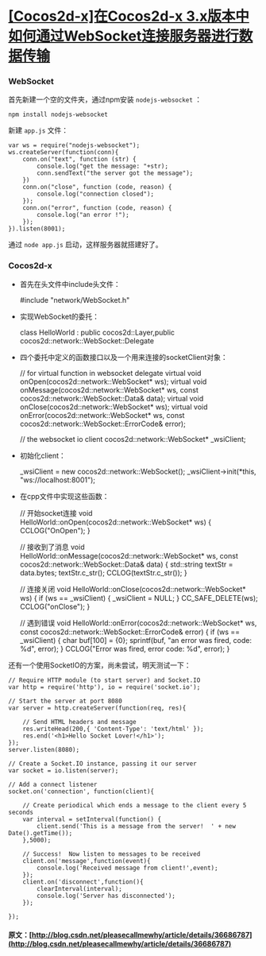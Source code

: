 #  [ [Cocos2d-x]在Cocos2d-x 3.x版本中如何通过WebSocket连接服务器进行数据传输 ](/pleasecallmewhy/article/details/36686787)

### 

###  WebSocket 

首先新建一个空的文件夹，通过npm安装 ` nodejs-websocket ` ： 
    
    
    npm install nodejs-websocket
    

新建 ` app.js ` 文件： 
    
    
    var ws = require("nodejs-websocket");
    ws.createServer(function(conn){
        conn.on("text", function (str) {
            console.log("get the message: "+str);
            conn.sendText("the server got the message");
        })
        conn.on("close", function (code, reason) {
            console.log("connection closed");
        });
        conn.on("error", function (code, reason) {
            console.log("an error !");
        });
    }).listen(8001);
    

通过 ` node app.js ` 启动，这样服务器就搭建好了。 

###  Cocos2d-x 

  * 首先在头文件中include头文件： 
    
    
    #include "network/WebSocket.h"
    

  * 实现WebSocket的委托： 
    
    
    class HelloWorld : public cocos2d::Layer,public cocos2d::network::WebSocket::Delegate
    

  * 四个委托中定义的函数接口以及一个用来连接的socketClient对象： 
    
    
    // for virtual function in websocket delegate
    virtual void onOpen(cocos2d::network::WebSocket* ws);
    virtual void onMessage(cocos2d::network::WebSocket* ws, const cocos2d::network::WebSocket::Data& data);
    virtual void onClose(cocos2d::network::WebSocket* ws);
    virtual void onError(cocos2d::network::WebSocket* ws, const cocos2d::network::WebSocket::ErrorCode& error);
    
    // the websocket io client
    cocos2d::network::WebSocket* _wsiClient;
    

  * 初始化client： 
    
    
    _wsiClient = new cocos2d::network::WebSocket();
    _wsiClient->init(*this, "ws://localhost:8001");
    

  * 在cpp文件中实现这些函数： 
    
    
    // 开始socket连接
    void HelloWorld::onOpen(cocos2d::network::WebSocket* ws)
    {
        CCLOG("OnOpen");
    }
    
    // 接收到了消息
    void HelloWorld::onMessage(cocos2d::network::WebSocket* ws, const cocos2d::network::WebSocket::Data& data)
    {
            std::string textStr = data.bytes;
            textStr.c_str();
            CCLOG(textStr.c_str());
    }
    
    // 连接关闭
    void HelloWorld::onClose(cocos2d::network::WebSocket* ws)
    {
        if (ws == _wsiClient)
        {
            _wsiClient = NULL;
        }
        CC_SAFE_DELETE(ws);
        CCLOG("onClose");
    }
    
    // 遇到错误
    void HelloWorld::onError(cocos2d::network::WebSocket* ws, const cocos2d::network::WebSocket::ErrorCode& error)
    {
        if (ws == _wsiClient)
        {
            char buf[100] = {0};
            sprintf(buf, "an error was fired, code: %d", error);
        }
        CCLOG("Error was fired, error code: %d", error);
    }
    

还有一个使用SocketIO的方案，尚未尝试，明天测试一下： 
    
    
    // Require HTTP module (to start server) and Socket.IO
    var http = require('http'), io = require('socket.io');
    
    // Start the server at port 8080
    var server = http.createServer(function(req, res){ 
    
        // Send HTML headers and message
        res.writeHead(200,{ 'Content-Type': 'text/html' }); 
        res.end('<h1>Hello Socket Lover!</h1>');
    });
    server.listen(8080);
    
    // Create a Socket.IO instance, passing it our server
    var socket = io.listen(server);
    
    // Add a connect listener
    socket.on('connection', function(client){ 
    
        // Create periodical which ends a message to the client every 5 seconds
        var interval = setInterval(function() {
            client.send('This is a message from the server!  ' + new Date().getTime());
        },5000);
    
        // Success!  Now listen to messages to be received
        client.on('message',function(event){ 
            console.log('Received message from client!',event);
        });
        client.on('disconnect',function(){
            clearInterval(interval);
            console.log('Server has disconnected');
        });
    
    });

#### 原文：[http://blog.csdn.net/pleasecallmewhy/article/details/36686787](http://blog.csdn.net/pleasecallmewhy/article/details/36686787)